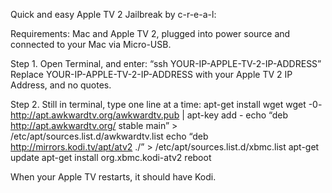 Quick and easy Apple TV 2 Jailbreak by c-r-e-a-l:

Requirements: Mac and Apple TV 2, plugged into power source and connected to your Mac via Micro-USB.

Step 1. Open Terminal, and enter: “ssh YOUR-IP-APPLE-TV-2-IP-ADDRESS”
Replace YOUR-IP-APPLE-TV-2-IP-ADDRESS with your Apple TV 2 IP Address, and no quotes.

Step 2. Still in terminal, type one line at a time:
apt-get install wget
wget -0- http://apt.awkwardtv.org/awkwardtv.pub | apt-key add -
echo “deb http://apt.awkwardtv.org/ stable main” > /etc/apt/sources.list.d/awkwardtv.list
echo “deb http://mirrors.kodi.tv/apt/atv2 ./” > /etc/apt/sources.list.d/xbmc.list
apt-get update
apt-get install org.xbmc.kodi-atv2
reboot

When your Apple TV restarts, it should have Kodi.
